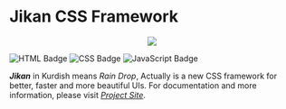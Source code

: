 # Jikan CSS Framework

<p align="center">
    <img src="http://AliBahaari.ir/Images/Jikan-Logo.png">
</p>

![HTML Badge](https://alibahaari.github.io/Badge/HTML.png)
![CSS Badge](https://alibahaari.github.io/Badge/CSS.png)
![JavaScript Badge](https://alibahaari.github.io/Badge/JavaScript.png)

***Jikan*** in Kurdish means *Rain Drop*, Actually is a new CSS framework for better, faster and more beautiful UIs. For documentation and more information, please visit [*Project Site*](http://AliBahaari.GitHub.io/Jikan).
